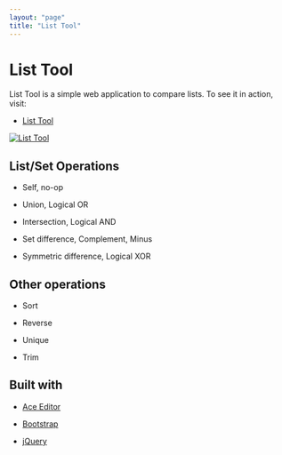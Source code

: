 ```yaml
---
layout: "page"
title: "List Tool"
---
```

# List Tool

List Tool is a simple web application to compare lists. To see it in
action, visit:

- [List Tool](http://skratchdot.github.io/list-tool/)

[![List Tool][2]][1]

  [1]: http://skratchdot.github.io/list-tool/index.html
  [2]: http://skratchdot.github.io/list-tool/img/preview.jpg (List Tool)


## List/Set Operations

- Self, no-op

- Union, Logical OR

- Intersection, Logical AND

- Set difference, Complement, Minus

- Symmetric difference, Logical XOR


## Other operations

- Sort

- Reverse

- Unique

- Trim

## Built with

- [Ace Editor](https://github.com/ajaxorg/ace/)

- [Bootstrap](http://twitter.github.com/bootstrap/)

- [jQuery](http://jquery.com/)

